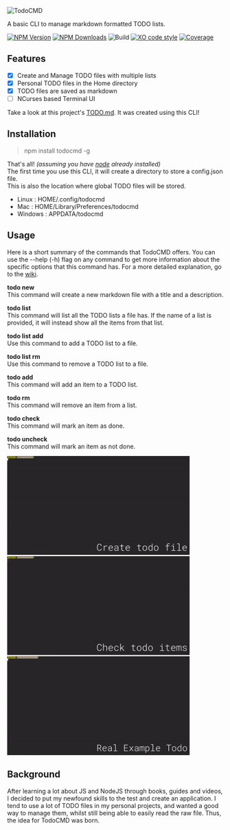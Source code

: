 ![TodoCMD][logo]

  A basic CLI to manage markdown formatted TODO lists.

  [![NPM Version][npm-version-img]][npm-url]
  [![NPM Downloads][npm-dl-img]][npm-url]
  ![Build][build-img]
  [![XO code style][style-img]][style-url]
  [![Coverage][cov-img]][cov-url]
 
## Features
  - [X] Create and Manage TODO files with multiple lists
  - [X] Personal TODO files in the Home directory
  - [X] TODO files are saved as markdown
  - [ ] NCurses based Terminal UI

Take a look at this project's [TODO.md][todo-url]. It was created using this CLI!

## Installation
  > npm install todocmd -g

That's all! _(assuming you have [node][node-url] already installed)_  
The first time you use this CLI, it will create a directory to store a config.json file.  
This is also the location where global TODO files will be stored.  
  - Linux   : HOME/.config/todocmd
  - Mac     : HOME/Library/Preferences/todocmd
  - Windows : APPDATA/todocmd

## Usage
Here is a short summary of the commands that TodoCMD offers. You can use the --help (-h) flag on any command to get more information about the specific options that this command has. For a more detailed explanation, go to the [wiki][wiki-url].  

__todo new__  
This command will create a new markdown file with a title and a description.

__todo list__  
This command will list all the TODO lists a file has. If the name of a list is provided, it will instead show all the items from that list.

__todo list add__  
Use this command to add a TODO list to a file.

__todo list rm__  
Use this command to remove a TODO list to a file.

__todo add__  
This command will add an item to a TODO list.

__todo rm__  
This command will remove an item from a list.

__todo check__  
This command will mark an item as done.

__todo uncheck__  
This command will mark an item as not done.

<a href="https://github.com/0phoff/TodoCMD/raw/master/assets/cli_setup.gif"><img alt="Demo 1" src="https://github.com/0phoff/TodoCMD/raw/master/assets/cli_setup.gif" width="425"/></a>
<a href="https://github.com/0phoff/TodoCMD/raw/master/assets/cli_check.gif"><img alt="Demo 2" src="https://github.com/0phoff/TodoCMD/raw/master/assets/cli_check.gif" width="425"/></a>  
<a href="https://github.com/0phoff/TodoCMD/raw/master/assets/cli_real.gif"><img alt="Demo 3" src="https://github.com/0phoff/TodoCMD/raw/master/assets/cli_real.gif" width="425"/></a>

## Background
After learning a lot about JS and NodeJS through books, guides and videos, I decided to put my newfound skills to the test and create an application.
I tend to use a lot of TODO files in my personal projects, and wanted a good way to manage them, whilst still being able to easily read the raw file.
Thus, the idea for TodoCMD was born.

[logo]:             https://rawgit.com/0phoff/TodoCMD/master/assets/logo.svg
[npm-version-img]:  https://img.shields.io/npm/v/todocmd.svg
[npm-dl-img]:       https://img.shields.io/npm/dt/todocmd.svg
[npm-url]:          https://npmjs.org/package/todocmd
[build-img]:        https://rawgit.com/0phoff/TodoCMD/master/assets/build.svg
[style-img]:        https://img.shields.io/badge/code_style-XO-5ed9c7.svg
[style-url]:        https://github.com/sindresorhus/xo
[cov-img]:          https://rawgit.com/0phoff/TodoCMD/master/assets/coverage.svg
[cov-url]:          https://0phoff.github.io/TodoCMD
[todo-url]:         https://github.com/0phoff/TodoCMD/blob/master/TODO.md
[wiki-url]:         https://github.com/0phoff/TodoCMD/wiki
[node-url]:         https://nodejs.org
